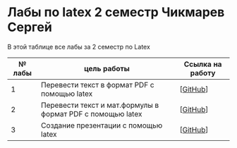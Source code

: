 # Лабы по latex 2 семестр Чикмарев Сергей
В этой таблице все лабы за 2 семестр по Latex

| № лабы|цель работы|Ссылка на работу | 
|------|-----------|-----------------|
|1|Перевести текст в формат PDF c помощью latex |[[GitHub](https://www.overleaf.com/project/6230f1c3a61ee56c27dee85e)] |
|2|Перевести текст и мат.формулы в формат PDF c помощью latex|[[GitHub](https://www.overleaf.com/project/624d5a35eb2ba86b8a77badf)]|
|3|Создание презентации с помощью latex|[[GitHub](https://www.overleaf.com/project/62814d0d343381807c569f21)]|
